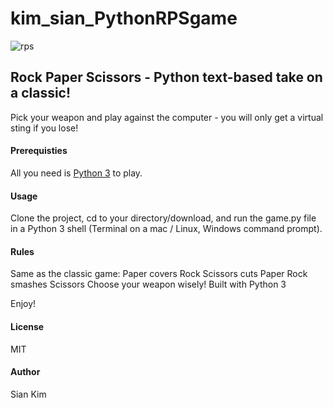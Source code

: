 # kim_sian_PythonRPSgame

![rps](https://user-images.githubusercontent.com/90750078/160039776-933b3efe-5611-4c99-b541-98407e792558.jpg)

## Rock Paper Scissors - Python text-based take on a classic!

Pick your weapon and play against the computer - you will only get a virtual sting if you lose!

#### Prerequisties
All you need is [Python 3](https://www.python.org/) to play.

#### Usage 
Clone the project, cd to your directory/download, and run the game.py file in a Python 3 shell (Terminal on a mac / Linux, Windows command prompt).

#### Rules
Same as the classic game:
Paper covers Rock Scissors cuts Paper Rock smashes Scissors
Choose your weapon wisely!
Built with Python 3

Enjoy!

#### License 
MIT

#### Author 
Sian Kim
